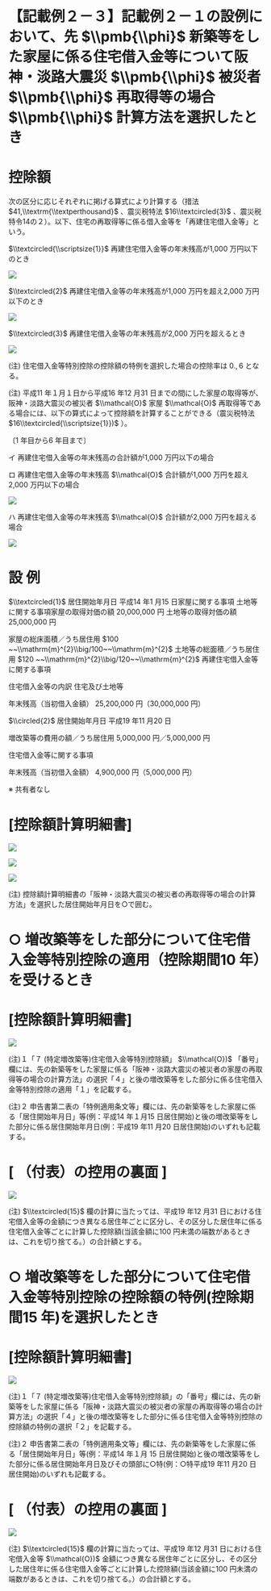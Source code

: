 # 【記載例２－３】記載例２－１の設例において、先 $\\pmb{\\phi}$ 新築等をした家屋に係る住宅借入金等について阪神・淡路大震災 $\\pmb{\\phi}$ 被災者 $\\pmb{\\phi}$ 再取得等の場合 $\\pmb{\\phi}$ 計算方法を選択したとき

# 控除額

次の区分に応じそれぞれに掲げる算式により計算する（措法 $41,\\textrm{\\textperthousand}$ 、震災税特法 $16\\textcircled{3}$ 、震災税特令14の２）。以下、住宅の再取得等に係る借入金等を「再建住宅借入金等」という。

$\\textcircled{\\scriptsize{1}}$ 再建住宅借入金等の年末残高が1,000 万円以下のとき

![](https://www.nta.go.jp/tmp/0a99d08a-3641-41f5-ae18-520846e6ab87/images/5be9c6804e26578a2bcfed40d779d2172f5960bc666a09e5cce413cf69583e30.jpg)

$\\textcircled{2}$ 再建住宅借入金等の年末残高が1,000 万円を超え2,000 万円以下のとき

![](https://www.nta.go.jp/tmp/0a99d08a-3641-41f5-ae18-520846e6ab87/images/ccedfe03c3b6e82d92b94d543a6ef811760c5a9d382681c7608b467bb2becfac.jpg)

$\\textcircled{3}$ 再建住宅借入金等の年末残高が2,000 万円を超えるとき

![](https://www.nta.go.jp/tmp/0a99d08a-3641-41f5-ae18-520846e6ab87/images/7113695b723542c60f718f226f88e4f0ed2c85b9abe1219a3a77525b12158503.jpg)

(注) 住宅借入金等特別控除の控除額の特例を選択した場合の控除率は $0.,6%$ となる。

(注) 平成11 年１月１日から平成16 年12 月31 日までの間にした家屋の取得等が、阪神・淡路大震災の被災者 $\\mathcal{O}$ 家屋 $\\mathcal{O}$ 再取得等である場合には、以下の算式によって控除額を計算することができる（震災税特法 $16\\textcircled{\\scriptsize{1}})$ ）。

〔1 年目から6 年目まで〕

イ 再建住宅借入金等の年末残高の合計額が1,000 万円以下の場合

ロ 再建住宅借入金等の年末残高 $\\mathcal{O}$ 合計額が1,000 万円を超え2,000 万円以下の場合

![](https://www.nta.go.jp/tmp/0a99d08a-3641-41f5-ae18-520846e6ab87/images/57f5562e4e02c0d4927c4d4bd8d21e678130eae10c78b16f44ba25547521c418.jpg)

ハ 再建住宅借入金等の年末残高 $\\mathcal{O}$ 合計額が2,000 万円を超える場合

![](https://www.nta.go.jp/tmp/0a99d08a-3641-41f5-ae18-520846e6ab87/images/111bb656e916216a29257bca10a694d5c73aa41561a7295a1384560181ae2d13.jpg)

# 設 例

$\\textcircled{1}$ 居住開始年月日 平成14 年1 月15 日家屋に関する事項 土地等に関する事項家屋の取得対価の額 20,000,000 円 土地等の取得対価の額 25,000,000 円

家屋の総床面積／うち居住用 $100 ~~\\mathrm{m}^{2}\\big/100~~\\mathrm{m}^{2}$ 土地等の総面積／うち居住用 $120 ~~\\mathrm{m}^{2}\\big/120~~\\mathrm{m}^{2}$ 再建住宅借入金等に関する事項

住宅借入金等の内訳 住宅及び土地等

年末残高（当初借入金額） 25,200,000 円（30,000,000 円）

$\\circled{2}$ 居住開始年月日 平成19 年11 月20 日

増改築等の費用の額／うち居住用 5,000,000 円／5,000,000 円

住宅借入金等に関する事項

年末残高（当初借入金額） 4,900,000 円（5,000,000 円）

※ 共有者なし

# \[控除額計算明細書\]

![](https://www.nta.go.jp/tmp/0a99d08a-3641-41f5-ae18-520846e6ab87/images/9d3e3b36de51c8dc18c93c103d311a1a7a947a05d2915acb83a544a982685bb0.jpg)

![](https://www.nta.go.jp/tmp/0a99d08a-3641-41f5-ae18-520846e6ab87/images/4b830e311c93b84d6281f8d2e5433afba5f08aa52cb57a67471a0d34bc46d5bb.jpg)

![](https://www.nta.go.jp/tmp/0a99d08a-3641-41f5-ae18-520846e6ab87/images/113313d89629ac8364faed67ea68a1a2aefb171a94d19a8ff5dde9f21b76245c.jpg)

(注) 控除額計算明細書の「阪神・淡路大震災の被災者の再取得等の場合の計算方法」を選択した居住開始年月日を○で囲む。

# ○ 増改築等をした部分について住宅借入金等特別控除の適用（控除期間10 年）を受けるとき

# \[控除額計算明細書\]

![](https://www.nta.go.jp/tmp/0a99d08a-3641-41f5-ae18-520846e6ab87/images/6727118ce7e8f3f7258f468ec4c4273a386617df3cb539515a685c2971f469ca.jpg)

(注)１「７ (特定増改築等)住宅借入金等特別控除額」 $\\mathcal{O})$ 「番号」欄には、先の新築等をした家屋に係る「阪神・淡路大震災の被災者の家屋の再取得等の場合の計算方法」の選択「４」と後の増改築等をした部分に係る住宅借入金等特別控除の適用「１」を記載する。

(注)２ 申告書第二表の「特例適用条文等」欄には、先の新築等をした家屋に係る「居住開始年月日」等(例：平成14 年１月15 日居住開始)と後の増改築等をした部分に係る居住開始年月日(例：平成19 年11 月20 日居住開始)のいずれも記載する。

# \[ （付表）の控用の裏面 \]

![](https://www.nta.go.jp/tmp/0a99d08a-3641-41f5-ae18-520846e6ab87/images/055db44069e65ac1ab9ec1dabdb2f761707eefd9d73481db31d86b8cfaecae94.jpg)

(注) $\\textcircled{15}$ 欄の計算に当たっては、平成19 年12 月31 日における住宅借入金等の金額につき異なる居住年ごとに区分し、その区分した居住年に係る住宅借入金等ごとに計算した控除額(当該金額に100 円未満の端数があるときは、これを切り捨てる。）の合計額とする。

# ○ 増改築等をした部分について住宅借入金等特別控除の控除額の特例(控除期間15 年)を選択したとき

# \[控除額計算明細書\]

![](https://www.nta.go.jp/tmp/0a99d08a-3641-41f5-ae18-520846e6ab87/images/855583f40e2ef0ab98def5adc645a5c48f52ecc859aa0165ada0f3743ba7aec8.jpg)

(注)１「７ (特定増改築等)住宅借入金等特別控除額」の「番号」欄には、先の新築等をした家屋に係る「阪神・淡路大震災の被災者の家屋の再取得等の場合の計算方法」の選択「４」と後の増改築等をした部分に係る住宅借入金等特別控除の控除額の特例の選択「２」を記載する。

(注)２ 申告書第二表の「特例適用条文等」欄には、先の新築等をした家屋に係る「居住開始年月日」等(例：平成14 年１月 15 日居住開始)と後の増改築等をした部分に係る居住開始年月日及びその頭部に○特(例：○特平成19 年11 月20 日居住開始)のいずれも記載する。

# \[ （付表）の控用の裏面 \]

![](https://www.nta.go.jp/tmp/0a99d08a-3641-41f5-ae18-520846e6ab87/images/6b272b8e1b082d13c28646da811aca6848250ce107c5733982fb3602ae7b6917.jpg)

(注) $\\textcircled{15}$ 欄の計算に当たっては、平成19 年12 月31 日における住宅借入金等 $\\mathcal{O})$ 金額につき異なる居住年ごとに区分し、その区分した居住年に係る住宅借入金等ごとに計算した控除額(当該金額に100 円未満の端数があるときは、これを切り捨てる。）の合計額とする。